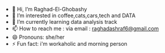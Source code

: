 - 👋 Hi, I’m Raghad-El-Ghobashy
- 👀 I’m interested in coffee,cats,cars,tech and DATA
- 🌱 I’m currently learning data analysis track
- 📫 How to reach me : via email : raghadashraf6@gmail.com
- 😄 Pronouns: she/her
- ⚡ Fun fact: i'm workaholic and morning person
